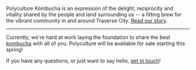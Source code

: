 Polyculture Kombucha is an expression of the delight, reciprocity and vitality shared by the people and land surrounding us -- a fitting brew for the vibrant community in and around Traverse City. [Read our story](/about).

---

Currently, we're hard at work laying the foundation to share the best [kombucha](/flavors) with all of you. Polyculture will be available for sale starting this spring!

If you have any questions, or just want to say hello, [get in touch](/contact)!
